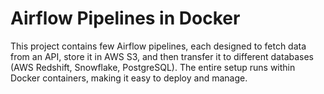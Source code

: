 # Airflow Pipelines in Docker
This project contains few Airflow pipelines, each designed to fetch data from an API, store it in AWS S3, and then transfer it to different databases (AWS Redshift, Snowflake, PostgreSQL). The entire setup runs within Docker containers, making it easy to deploy and manage.

